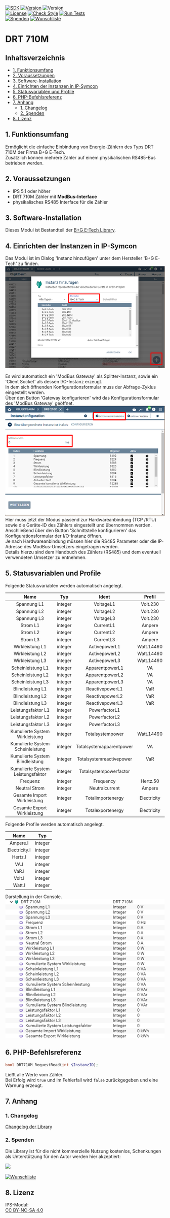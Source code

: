 [![SDK](https://img.shields.io/badge/Symcon-PHPModul-red.svg)](https://www.symcon.de/service/dokumentation/entwicklerbereich/sdk-tools/sdk-php/)
[![Version](https://img.shields.io/badge/Modul%20Version-3.60-blue.svg)](https://community.symcon.de/t/modul-alle-modbus-zaehler-von-b-g-e-tech/45290)
![Version](https://img.shields.io/badge/Symcon%20Version-7.0%20%3E-green.svg)  
[![License](https://img.shields.io/badge/License-CC%20BY--NC--SA%204.0-green.svg)](https://creativecommons.org/licenses/by-nc-sa/4.0/)
[![Check Style](https://github.com/Nall-chan/BGETech/workflows/Check%20Style/badge.svg)](https://github.com/Nall-chan/BGETech/actions) 
[![Run Tests](https://github.com/Nall-chan/BGETech/workflows/Run%20Tests/badge.svg)](https://github.com/Nall-chan/BGETech/actions)  
[![Spenden](https://www.paypalobjects.com/de_DE/DE/i/btn/btn_donate_SM.gif)](#2-spenden)
[![Wunschliste](https://img.shields.io/badge/Wunschliste-Amazon-ff69fb.svg)](#2-spenden)  

# DRT 710M <!-- omit in toc -->  

## Inhaltsverzeichnis <!-- omit in toc -->

- [1. Funktionsumfang](#1-funktionsumfang)
- [2. Voraussetzungen](#2-voraussetzungen)
- [3. Software-Installation](#3-software-installation)
- [4. Einrichten der Instanzen in IP-Symcon](#4-einrichten-der-instanzen-in-ip-symcon)
- [5. Statusvariablen und Profile](#5-statusvariablen-und-profile)
- [6. PHP-Befehlsreferenz](#6-php-befehlsreferenz)
- [7. Anhang](#7-anhang)
  - [1. Changelog](#1-changelog)
  - [2. Spenden](#2-spenden)
- [8. Lizenz](#8-lizenz)

## 1. Funktionsumfang

Ermöglicht die einfache Einbindung von Energie-Zählern des Typs DRT 710M der Firma B+G E-Tech.  
Zusätzlich können mehrere Zähler auf einem physikalischen RS485-Bus betrieben werden.  

## 2. Voraussetzungen

 - IPS 5.1 oder höher  
 - DRT 710M Zähler mit **ModBus-Interface**  
 - physikalisches RS485 Interface für die Zähler  

## 3. Software-Installation

 Dieses Modul ist Bestandteil der [B+G E-Tech Library](../README.md#3-software-installation). 

## 4. Einrichten der Instanzen in IP-Symcon

Das Modul ist im Dialog 'Instanz hinzufügen' unter dem Hersteller 'B+G E-Tech' zu finden.  
![Instanz hinzufügen](../imgs/add1.png)  

Es wird automatisch ein 'ModBus Gateway' als Splitter-Instanz, sowie ein 'Client Socket' als dessen I/O-Instanz erzeugt.  
In dem sich öffnenden Konfigurationsformular muss der Abfrage-Zyklus eingestellt werden.  
 Über den Button 'Gateway konfigurieren' wird das Konfigurationsformular des 'ModBus Gateway' geöffnet.  
![Instanz konfigurieren](../imgs/config.png)    
Hier muss jetzt der Modus passend zur Hardwareanbindung (TCP /RTU) sowie die Geräte-ID des Zählers eingestellt und übernommen werden.  
Anschließend über den Button 'Schnittstelle konfigurieren' das Konfigurationsformular der I/O-Instanz öffnen.  
Je nach Hardwareanbindung müssen hier die RS485 Parameter oder die IP-Adresse des ModBus-Umsetzers eingetragen werden.  
Details hierzu sind dem Handbuch des Zählers (RS485) und dem eventuell verwendeten Umsetzer zu entnehmen.  

## 5. Statusvariablen und Profile

Folgende Statusvariablen werden automatisch angelegt.  

|               Name                |   Typ   |          Ident           |   Profil    |
| :-------------------------------: | :-----: | :----------------------: | :---------: |
|            Spannung L1            | integer |        VoltageL1         |  Volt.230   |
|            Spannung L2            | integer |        VoltageL2         |  Volt.230   |
|            Spannung L3            | integer |        VoltageL3         |  Volt.230   |
|             Strom L1              | integer |        CurrentL1         |   Ampere    |
|             Strom L2              | integer |        CurrentL2         |   Ampere    |
|             Strom L3              | integer |        CurrentL3         |   Ampere    |
|          Wirkleistung L1          | integer |      ActivepowerL1       | Watt.14490  |
|          Wirkleistung L2          | integer |      ActivepowerL2       | Watt.14490  |
|          Wirkleistung L3          | integer |      ActivepowerL3       | Watt.14490  |
|         Scheinleistung L1         | integer |     ApparentpowerL1      |     VA      |
|         Scheinleistung L2         | integer |     ApparentpowerL2      |     VA      |
|         Scheinleistung L3         | integer |     ApparentpowerL3      |     VA      |
|         Blindleistung L1          | integer |     ReactivepowerL1      |     VaR     |
|         Blindleistung L2          | integer |     ReactivepowerL2      |     VaR     |
|         Blindleistung L3          | integer |     ReactivepowerL3      |     VaR     |
|        Leistungsfaktor L1         | integer |      PowerfactorL1       |             |
|        Leistungsfaktor L2         | integer |      PowerfactorL2       |             |
|        Leistungsfaktor L3         | integer |      PowerfactorL3       |             |
|  Kumulierte System Wirkleistung   | integer |     Totalsystempower     | Watt.14490  |
| Kumulierte System Scheinleistung  | integer | Totalsystemapparentpower |     VA      |
|  Kumulierte System Blindleistung  | integer | Totalsystemreactivepower |     VaR     |
| Kumulierte System Leistungsfaktor | integer |  Totalsystempowerfactor  |             |
|             Frequenz              | integer |        Frequency         |  Hertz.50   |
|           Neutral Strom           | integer |      Neutralcurrent      |   Ampere    |
|    Gesamte Import Wirkleistung    | integer |    Totalimportenergy     | Electricity |
|    Gesamte Export Wirkleistung    | integer |    Totalexportenergy     | Electricity |

Folgende Profile werden automatisch angelegt.  

|     Name      |   Typ   |
| :-----------: | :-----: |
|   Ampere.I    | integer |
| Electricity.I | integer |
|    Hertz.I    | integer |
|     VA.I      | integer |
|     VaR.I     | integer |
|    Volt.I     | integer |
|    Watt.I     | integer |


Darstellung in der Console.  
![Instanz](../imgs/DRT710M.png) 

## 6. PHP-Befehlsreferenz

```php
bool DRT710M_RequestRead(int $InstanzID);
```
Ließt alle Werte vom Zähler.  
Bei Erfolg wird `true` und im Fehlerfall wird `false` zurückgegeben und eine Warnung erzeugt.  


## 7. Anhang

### 1. Changelog

[Changelog der Library](../README.md#2-changelog)

### 2. Spenden

Die Library ist für die nicht kommerzielle Nutzung kostenlos, Schenkungen als Unterstützung für den Autor werden hier akzeptiert:  

<a href="https://www.paypal.com/donate?hosted_button_id=G2SLW2MEMQZH2" target="_blank"><img src="https://www.paypalobjects.com/de_DE/DE/i/btn/btn_donate_LG.gif" border="0" /></a>

[![Wunschliste](https://img.shields.io/badge/Wunschliste-Amazon-ff69fb.svg)](https://www.amazon.de/hz/wishlist/ls/YU4AI9AQT9F?ref_=wl_share)  

## 8. Lizenz

  IPS-Modul:  
  [CC BY-NC-SA 4.0](https://creativecommons.org/licenses/by-nc-sa/4.0/)  
 
 
